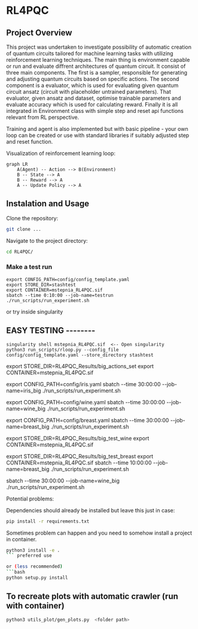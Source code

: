 
# RL4PQC

## Project Overview
This project was undertaken to investigate possibility of automatic creation of quantum circuits tailored for machine learning tasks with utilizing reinforcement learning techniques. The main thing is environment capable or run and evaluate diffrent architectures of quantum circuit.
It consist of three main components. The first is a sampler, responsible for generating and adjusting quantum circuits based on specific actions. The second component is a evaluator, which is used for evaluating given quantum circuit ansatz (circuit with placeholder untrained parameters). That evaluator, given ansatz and dataset, optimise trainable parameters and evaluate accuracy which is used for calculating reward. Finally it is all integrated in Environment class with simple step and reset api functions relevant from RL perspective.

Training and agent is also implemented but with basic pipeline - your own loop can be created or use with standard libraries if suitably adjusted step and reset function.


Visualization of reinforcement learning loop:
```mermaid
graph LR
    A(Agent) -- Action --> B(Environment)
    B -- State --> A
    B -- Reward --> A
    A -- Update Policy --> A
```
## Instalation and Usage
Clone the repository:

```bash
git clone ...
```

Navigate to the project directory:
```bash
cd RL4PQC/
```

### Make a test run
```
export CONFIG_PATH=config/config_template.yaml
export STORE_DIR=stashtest
export CONTAINER=mstepnia_RL4PQC.sif
sbatch --time 0:10:00 --job-name=testrun ./run_scripts/run_experiment.sh
```

or try inside singularity 
## EASY TESTING --------

```
singularity shell mstepnia_RL4PQC.sif  <-- Open singularity 
python3 run_scripts/rloop.py --config_file  config/config_template.yaml --store_directory stashtest
```

export STORE_DIR=RL4PQC_Results/big_actions_set
export CONTAINER=mstepnia_RL4PQC.sif


export CONFIG_PATH=config/iris.yaml
sbatch --time 30:00:00 --job-name=iris_big ./run_scripts/run_experiment.sh

export CONFIG_PATH=config/wine.yaml
sbatch --time 30:00:00 --job-name=wine_big ./run_scripts/run_experiment.sh

export CONFIG_PATH=config/breast.yaml
sbatch --time 30:00:00 --job-name=breast_big ./run_scripts/run_experiment.sh



export STORE_DIR=RL4PQC_Results/big_test_wine
export CONTAINER=mstepnia_RL4PQC.sif

export STORE_DIR=RL4PQC_Results/big_test_breast
export CONTAINER=mstepnia_RL4PQC.sif
sbatch --time 10:00:00 --job-name=breast_big ./run_scripts/run_experiment.sh

sbatch --time 30:00:00 --job-name=wine_big ./run_scripts/run_experiment.sh

Potential problems:

Dependencies should already be installed but leave this just in case:
```bash
pip install -r requirements.txt
```

Sometimes problem can happen and you need to somehow install a project in container.
```bash
python3 install -e .
``` preferred use 

or (less recommended)
```bash
python setup.py install
```





## To recreate plots with automatic crawler (run with container) 
```bash
python3 utils_plot/gen_plots.py  <folder path>
```